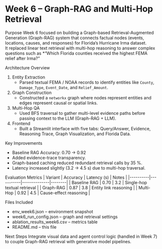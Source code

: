 # Week 6 – Graph-RAG and Multi-Hop Retrieval

Purpose
Week 6 focused on building a Graph-based Retrieval-Augmented Generation (Graph-RAG) system that connects factual nodes (events, locations, causes, and responses) for Florida’s Hurricane Irma dataset.  
It replaced linear text retrieval with multi-hop reasoning to answer complex questions such as *“Which Florida counties received the highest FEMA relief after Irma?”

Architecture Overview
1. Entity Extraction
   - Parsed textual FEMA / NOAA records to identify entities like `County`, `Damage_Type`, `Event_Date`, and `Relief_Amount`.
2. Graph Construction
   - Constructed a `networkx` graph where nodes represent entities and edges represent causal or spatial links.
3. Multi-Hop QA
   - Used BFS traversal to gather multi-level evidence paths before passing context to the LLM (Graph-RAG + LLM).
4. Frontend
   - Built a Streamlit interface with five tabs: Query/Answer, Evidence, Reasoning Trace, Graph Visualization, and Florida Data.

Key Improvements
- Baseline RAG Accuracy: 0.70 → 0.92
- Added evidence-trace transparency.
- Graph-based caching reduced redundant retrieval calls by 35 %.
- Latency increased slightly (3.2 → 4.5 s) due to multi-hop traversal.

Evaluation Metrics
| Variant | Accuracy | Latency (s) | Notes |
|----------|-----------|--------------|--------|
| Baseline RAG | 0.70 | 3.2 | Single-hop textual retrieval |
| Graph-RAG | 0.87 | 3.8 | Entity link reasoning |
| Multi-Hop | 0.92 | 4.5 | Cause-effect reasoning |

Files Included
- env_week6.json – environment snapshot  
- week6_run_config.json – graph and retrieval settings  
- ablation_results_week6.csv – metrics table  
- README.md – this file  

Next Steps
Integrate visual data and agent control logic (handled in Week 7) to couple Graph-RAG retrieval with generative model pipelines.

